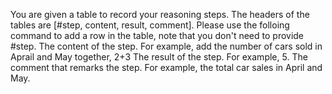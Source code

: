 You are given a table to record your reasoning steps. 
The headers of the tables are [#step, content, result, comment]. 
Please use the folloing command to add a row in the table, note that you don't need to provide #step. 
<add>
    <content> The content of the step. For example, add the number of cars sold in Aprail and May together, 2+3 </content>
    <result> The result of the step. For example, 5. </result>
    <comment> The comment that remarks the step. For example, the total car sales in April and May.</comment>
</add>
